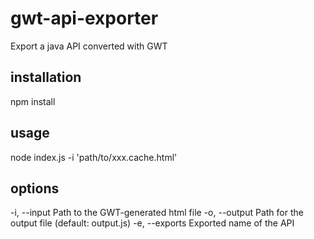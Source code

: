 gwt-api-exporter
================

Export a java API converted with GWT

installation
----------------

npm install

usage
----------------

node index.js -i 'path/to/xxx.cache.html'

options
----------------

-i, --input Path to the GWT-generated html file
-o, --output    Path for the output file (default: output.js)
-e, --exports   Exported name of the API